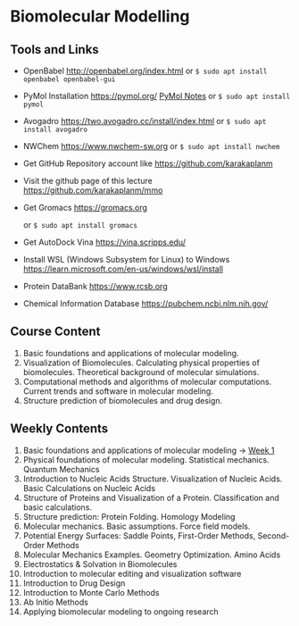 # Biomolecular Modelling

## Tools and Links

+ OpenBabel http://openbabel.org/index.html
   or `$ sudo apt install openbabel openbabel-gui`
+ PyMol Installation <a href=https://pymol.org/> https://pymol.org/</a> <a href="https://github.com/karakaplanm/mmo/blob/main/pymol.md">PyMol Notes</a>
   or `$ sudo apt install pymol`

+ Avogadro <a href="https://two.avogadro.cc/install/index.html">https://two.avogadro.cc/install/index.html</a>
  or `$ sudo apt install avogadro`
+ NWChem <a href="https://www.nwchem-sw.org">https://www.nwchem-sw.org</a>
    or `$ sudo apt install nwchem`
+ Get GitHub Repository account like <a href=https://github.com/karakaplanm> https://github.com/karakaplanm</a></li>
+ Visit the github page of this lecture <a href=https://github.com/karakaplanm/mmo>https://github.com/karakaplanm/mmo</a></li>
+ Get Gromacs <a href=https://gromacs.org>https://gromacs.org</a></li>
    or `$ sudo apt install gromacs`
+ Get AutoDock Vina <a href=https://vina.scripps.edu>https://vina.scripps.edu/</a></li>
+ Install WSL (Windows Subsystem for Linux) to Windows https://learn.microsoft.com/en-us/windows/wsl/install
+ Protein DataBank https://www.rcsb.org
+ Chemical Information Database https://pubchem.ncbi.nlm.nih.gov/

## Course Content

1. Basic foundations and applications of molecular modeling.
2. Visualization of Biomolecules. Calculating physical properties of biomolecules. Theoretical background of molecular simulations.
3. Computational methods and algorithms of molecular computations. Current trends and software in molecular modeling.
4. Structure prediction of biomolecules and drug design.

## Weekly Contents

1. Basic foundations and applications of molecular modeling -> <a href="https://github.com/karakaplanm/mmo/blob/main/week1.md">Week 1</a>
2. Physical foundations of molecular modeling. Statistical mechanics. Quantum Mechanics
3. Introduction to Nucleic Acids Structure. Visualization of Nucleic Acids. Basic Calculations on Nucleic Acids
4. Structure of Proteins and Visualization of a Protein. Classification and basic calculations.
5. Structure prediction: Protein Folding. Homology Modeling
6. Molecular mechanics. Basic assumptions. Force field models.
7. Potential Energy Surfaces: Saddle Points, First-Order Methods, Second-Order Methods
8. Molecular Mechanics Examples. Geometry Optimization. Amino Acids
9. Electrostatics & Solvation in Biomolecules
10. Introduction to molecular editing and visualization software
11. Introduction to Drug Design
12. Introduction to Monte Carlo Methods
13. Ab Initio Methods
14. Applying biomolecular modeling to ongoing research
    



